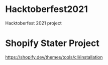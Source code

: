 # Hacktoberfest2021
Hacktoberfest 2021 project

# Shopify Stater Project
https://shopify.dev/themes/tools/cli/installation